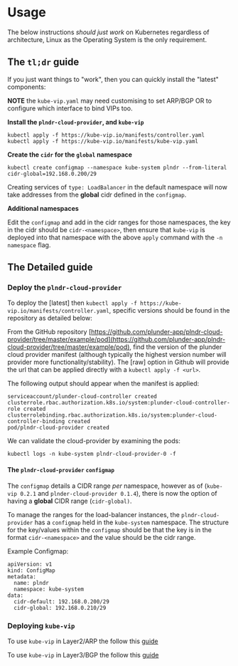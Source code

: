 # Usage

The below instructions *should just work* on Kubernetes regardless of architecture, Linux as the Operating System is the only requirement.

## The `tl;dr` guide

If you just want things to "work", then you can quickly install the "latest" components:

**NOTE** the `kube-vip.yaml` may need customising to set ARP/BGP OR to configure which interface to bind VIPs too.

**Install the `plndr-cloud-provider`, and `kube-vip`**

```
kubectl apply -f https://kube-vip.io/manifests/controller.yaml
kubectl apply -f https://kube-vip.io/manifests/kube-vip.yaml
```

**Create the `cidr` for the `global` namespace**

```
kubectl create configmap --namespace kube-system plndr --from-literal cidr-global=192.168.0.200/29
```

Creating services of `type: LoadBalancer` in the default namespace will now take addresses from the **global** cidr defined in the `configmap`.

**Additional namespaces**

Edit the `configmap` and add in the cidr ranges for those namespaces, the key in the cidr should be `cidr-<namespace>`, then ensure that `kube-vip` is deployed into that namespace with the above `apply` command with the `-n namespace` flag.

## The Detailed guide

### Deploy the `plndr-cloud-provider`

To deploy the [latest] then `kubectl apply -f https://kube-vip.io/manifests/controller.yaml`, specific versions should be found in the repository as detailed below:

From the GitHub repository [https://github.com/plunder-app/plndr-cloud-provider/tree/master/example/pod](https://github.com/plunder-app/plndr-cloud-provider/tree/master/example/pod), find the version of the plunder cloud provider manifest (although typically the highest version number will provider more functionality/stability). The [raw] option in Github will provide the url that can be applied directly with a `kubectl apply -f <url>`.

The following output should appear when the manifest is applied: 

```
serviceaccount/plunder-cloud-controller created
clusterrole.rbac.authorization.k8s.io/system:plunder-cloud-controller-role created
clusterrolebinding.rbac.authorization.k8s.io/system:plunder-cloud-controller-binding created
pod/plndr-cloud-provider created
```

We can validate the cloud-provider by examining the pods:

`kubectl logs -n kube-system plndr-cloud-provider-0 -f`

#### The `plndr-cloud-provider` `configmap`

The `configmap` details a CIDR range *per* namespace, however as of (`kube-vip 0.2.1` and `plnder-cloud-provider 0.1.4`), there is now the option of having a **global** CIDR range (`cidr-global)`.  

To manage the ranges for the load-balancer instances, the `plndr-cloud-provider` has a `configmap` held in the `kube-system` namespace. The structure for the key/values within the `configmap` should be that the key is in the format `cidr-<namespace>` and the value should be the cidr range.

Example Configmap:

```
apiVersion: v1
kind: ConfigMap
metadata:
  name: plndr
  namespace: kube-system
data:
  cidr-default: 192.168.0.200/29
  cidr-global: 192.168.0.210/29
```

### Deploying `kube-vip`

To use `kube-vip` in Layer2/ARP the follow this [guide](/arp/)

To use `kube-vip` in Layer3/BGP the follow this [guide](/bgp/)

